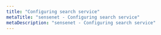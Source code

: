 ```yaml
---
title: "Configuring search service"
metaTitle: "sensenet - Configuring search service"
metaDescription: "sensenet - Configuring search service"
---
```

